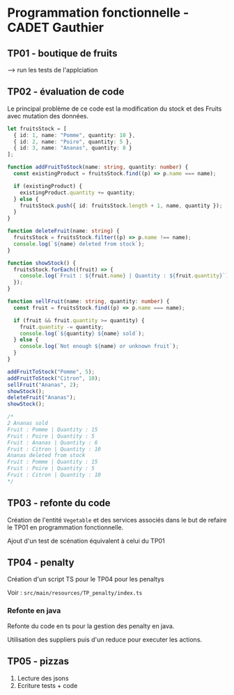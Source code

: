 # Programmation fonctionnelle - CADET Gauthier

## TP01 - boutique de fruits

--> run les tests de l'applciation

## TP02 - évaluation de code

Le principal problème de ce code est la modification du stock et des Fruits avec mutation des données.

```ts
let fruitsStock = [
  { id: 1, name: "Pomme", quantity: 10 },
  { id: 2, name: "Poire", quantity: 5 },
  { id: 3, name: "Ananas", quantity: 8 }
];

function addFruitToStock(name: string, quantity: number) {
  const existingProduct = fruitsStock.find((p) => p.name === name);

  if (existingProduct) {
    existingProduct.quantity += quantity;
  } else {
    fruitsStock.push({ id: fruitsStock.length + 1, name, quantity });
  }
}

function deleteFruit(name: string) {
  fruitsStock = fruitsStock.filter((p) => p.name !== name);
  console.log(`${name} deleted from stock`);
}

function showStock() {
  fruitsStock.forEach((fruit) => {
    console.log(`Fruit : ${fruit.name} | Quantity : ${fruit.quantity}`);
  });
}

function sellFruit(name: string, quantity: number) {
  const fruit = fruitsStock.find((p) => p.name === name);

  if (fruit && fruit.quantity >= quantity) {
    fruit.quantity -= quantity;
    console.log(`${quantity} ${name} sold`);
  } else {
    console.log(`Not enough ${name} or unknown fruit`);
  }
}

addFruitToStock("Pomme", 5);
addFruitToStock("Citron", 10);
sellFruit("Ananas", 2);
showStock();
deleteFruit("Ananas");
showStock();

/*
2 Ananas sold
Fruit : Pomme | Quantity : 15
Fruit : Poire | Quantity : 5
Fruit : Ananas | Quantity : 6
Fruit : Citron | Quantity : 10
Ananas deleted from stock
Fruit : Pomme | Quantity : 15
Fruit : Poire | Quantity : 5
Fruit : Citron | Quantity : 10
*/
```

## TP03 - refonte du code
Création de l'entité `Vegetable` et des services associés dans le but de refaire le TP01 en programmation fonctionnelle. 

Ajout d'un test de scénation équivalent à celui du TP01

## TP04 - penalty

Création d'un script TS pour le TP04 pour les penaltys

Voir : `src/main/resources/TP_penalty/index.ts`

### Refonte en java
Refonte du code en ts pour la gestion des penalty en java.

Utilisation des suppliers puis d'un reduce pour executer les actions.

## TP05 - pizzas

1. Lecture des jsons 
2. Ecriture tests + code
